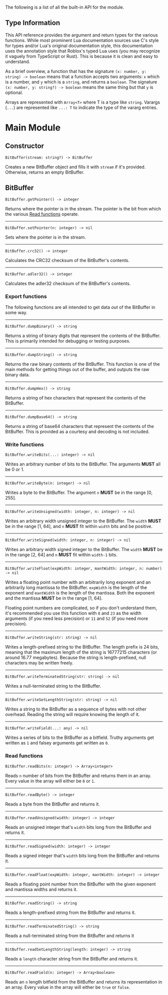 The following is a list of all the built-in API for the module.

## Type Information

This API reference provides the argument and return types for the various functions. While most prominent Lua documentation sources use C's style for types and/or Lua's original documentation style, this documentation uses the annotation style that Roblox's typed Lua uses (you may recognize it vaguely from TypeScript or Rust). This is because it is clean and easy to understand.

As a brief overview, a function that has the signature `(x: number, y: string) -> boolean` means that a function accepts two arguments: `x` which is a number, and `y` which is a `string`, and returns a `boolean`. The signature `(x: number, y: string?) -> boolean` means the same thing but that `y` is optional.

Arrays are represented with `Array<T>` where T is a type like `string`. Varargs (`...`) are represented like `...: T` to indicate the type of the vararg entries.

# Main Module

## Constructor

```
BitBuffer(stream: string?) -> BitBuffer
```

Creates a new BitBuffer object and fills it with `stream` if it's provided. Otherwise, returns an empty BitBuffer.

## BitBuffer

```
BitBuffer.getPointer() -> integer
```
Returns where the pointer is in the stream. The pointer is the bit from which the various [Read functions](#read-functions) operate.

---

```
BitBuffer.setPointer(n: integer) -> nil
```
Sets where the pointer is in the stream.

---

```
BitBuffer.crc32() -> integer
```
Calculates the CRC32 checksum of the BitBuffer's contents.

---

```
BitBuffer.adler32() -> integer
```
Calculates the adler32 checksum of the BitBuffer's contents.

### Export functions

The following functions are all intended to get data *out* of the BitBuffer in some way.

---

```
BitBuffer.dumpBinary() -> string
```
Returns a string of binary digits that represent the contents of the BitBuffer. This is primarily intended for debugging or testing purposes.

---

```
BitBuffer.dumpString() -> string
```
Returns the raw binary contents of the BitBuffer. This function is one of the main methods for getting things out of the buffer, and outputs the raw binary data.

---

```
BitBuffer.dumpHex() -> string
```
Returns a string of hex characters that represent the contents of the BitBuffer.

---

```
BitBuffer.dumpBase64() -> string
```
Returns a string of base64 characters that represent the contents of the BitBuffer. This is provided as a courtesy and decoding is not included.

### Write functions

```
BitBuffer.writeBits(...: integer) -> nil
```
Writes an arbitrary number of bits to the BitBuffer. The arguments **MUST** all be 0 or 1.

---

```
BitBuffer.writeByte(n: integer) -> nil
```
Writes a byte to the BitBuffer. The argument `n` **MUST** be in the range [0, 255].

---

```
BitBuffer.writeUnsigned(width: integer, n: integer) -> nil
```
Writes an arbitrary width unsigned integer to the BitBuffer. The `width` **MUST** be in the range [1, 64], and `n` **MUST** fit within `width` bits and be positive.

---

```
BitBuffer.writeSigned(width: integer, n: integer) -> nil
```
Writes an arbitrary width signed integer to the BitBuffer. The `width` **MUST** be in the range [2, 64] and `n` **MUST** fit within `width-1` bits.

---

```
BitBuffer.writeFloat(expWidth: integer, mantWidth: integer, n: number) -> nil
```
Writes a floating point number with an arbitrarily long exponent and an arbitrarily long mantissa to the BitBuffer. `expWidth` is the length of the exponent and `mantWidth` is the length of the mantissa. Both the exponent and the mantissa **MUST** be in the range [1, 64].

Floating point numbers are complicated, so if you don't understand them, it's recommended you use this function with `8` and `23` as the width arguments (if you need less precision) or `11` and `52` (if you need more precision). 

---

```
BitBuffer.writeString(str: string) -> nil
```
Writes a length-prefixed string to the BitBuffer. The length prefix is 24 bits, meaning that the maximum length of the string is 16777215 characters (or around 16.77 megabytes). Because the string is length-prefixed, null characters may be written freely.

---

```
BitBuffer.writeTerminatedString(str: string) -> nil
```
Writes a null-terminated string to the BitBuffer.

---

```
BitBuffer.writeSetLengthString(str: string) -> nil
```
Writes a string to the BitBuffer as a sequence of bytes with not other overhead. Reading the string will require knowing the length of it.

---

```
BitBuffer.writeField(...: any) -> nil
```
Writes a series of bits to the BitBuffer as a bitfield. Truthy arguments get written as `1` and falsey arguments get written as `0`.

### Read functions

```
BitBuffer.readBits(n: integer) -> Array<integer>
```
Reads `n` number of bits from the BitBuffer and returns them in an array. Every value in the array will either be `0` or `1`.

---

```
BitBuffer.readByte() -> integer
```
Reads a byte from the BitBuffer and returns it.

---

```
BitBuffer.readUnsigned(width: integer) -> integer
```
Reads an unsigned integer that's `width` bits long from the BitBuffer and returns it.

---

```
BitBuffer.readSigned(width: integer) -> integer
```
Reads a signed integer that's `width` bits long from the BitBuffer and returns it.

---

```
BitBuffer.readFloat(expWidth: integer, mantWidth: integer) -> integer
```
Reads a floating point number from the BitBuffer with the given exponent and mantissa widths and returns it.

---

```
BitBuffer.readString() -> string
```
Reads a length-prefixed string from the BitBuffer and returns it.

---

```
BitBuffer.readTerminatedString() -> string
```
Reads a null-terminated string from the BitBuffer and returns it

---

```
BitBuffer.readSetLengthString(length: integer) -> string
```
Reads a `length` character string from the BitBuffer and returns it.

---

```
BitBuffer.readField(n: integer) -> Array<boolean>
```
Reads an `n` length bitfield from the BitBuffer and returns its representation in an array. Every value in the array will either be `true` or `false`.